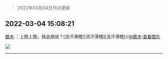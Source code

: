 > 2022年03月04日16点更新
<link rel="stylesheet" href="https://cdn.jsdelivr.net/gh/taotie6/sampleJSON@main/css/photo_show.css">
<meta name="referrer" content="no-referrer" />


 ## 2022-03-04 15:08:21 

 [㪚木](https://www.coolapk.com/feed/33989148?shareKey=NWFiMGFlNDgzMmZiNjIyMWM3MjU~) ：上图上图，我会胡说？[流汗滑稽][流汗滑稽][流汗滑稽]//<a class="feed-link-uname" href="/u/㪚木">@㪚木</a>:<a class="feed-forward-pic" href="http://image.coolapk.com/feed/2021/0405/19/1081091_0ab97ba0_0904_802@500x250.gif">查看图片</a> 

<div class="album">
<img class="img-item" src="http://image.coolapk.com/feed/2022/0304/15/1081091_cf668ea3_7700_6228_365@1080x1920.jpeg" />
</div>

 ------- 

